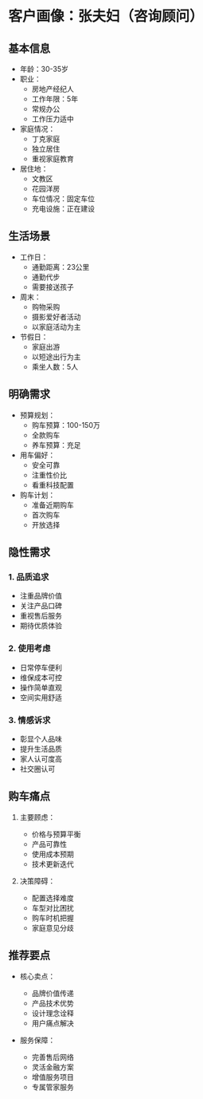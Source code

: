 # 客户画像：张夫妇（咨询顾问）

## 基本信息
- 年龄：30-35岁
- 职业：
  - 房地产经纪人
  - 工作年限：5年
  - 常规办公
  - 工作压力适中
- 家庭情况：
  - 丁克家庭
  - 独立居住
  - 重视家庭教育
- 居住地：
  - 文教区
  - 花园洋房
  - 车位情况：固定车位
  - 充电设施：正在建设

## 生活场景
- 工作日：
  - 通勤距离：23公里
  - 通勤代步
  - 需要接送孩子
- 周末：
  - 购物采购
  - 摄影爱好者活动
  - 以家庭活动为主
- 节假日：
  - 家庭出游
  - 以短途出行为主
  - 乘坐人数：5人

## 明确需求
- 预算规划：
  - 购车预算：100-150万
  - 全款购车
  - 养车预算：充足
- 用车偏好：
  - 安全可靠
  - 注重性价比
  - 看重科技配置
- 购车计划：
  - 准备近期购车
  - 首次购车
  - 开放选择

## 隐性需求
### 1. 品质追求
- 注重品牌价值
- 关注产品口碑
- 重视售后服务
- 期待优质体验

### 2. 使用考虑
- 日常停车便利
- 维保成本可控
- 操作简单直观
- 空间实用舒适

### 3. 情感诉求
- 彰显个人品味
- 提升生活品质
- 家人认可度高
- 社交圈认可

## 购车痛点
1. 主要顾虑：
   - 价格与预算平衡
   - 产品可靠性
   - 使用成本预期
   - 技术更新迭代

2. 决策障碍：
   - 配置选择难度
   - 车型对比困扰
   - 购车时机把握
   - 家庭意见分歧

## 推荐要点
- 核心卖点：
  - 品牌价值传递
  - 产品技术优势
  - 设计理念诠释
  - 用户痛点解决

- 服务保障：
  - 完善售后网络
  - 灵活金融方案
  - 增值服务项目
  - 专属管家服务